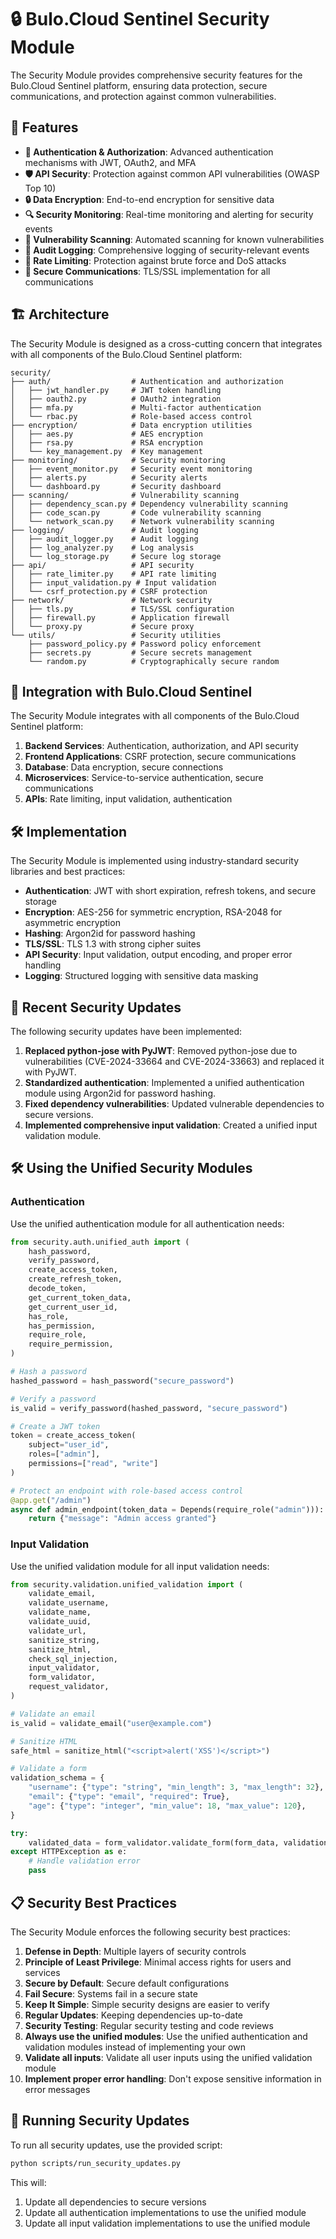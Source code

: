 # 🔒 Bulo.Cloud Sentinel Security Module

The Security Module provides comprehensive security features for the Bulo.Cloud Sentinel platform, ensuring data protection, secure communications, and protection against common vulnerabilities.

## 🚀 Features

- **🔐 Authentication & Authorization**: Advanced authentication mechanisms with JWT, OAuth2, and MFA
- **🛡️ API Security**: Protection against common API vulnerabilities (OWASP Top 10)
- **🔒 Data Encryption**: End-to-end encryption for sensitive data
- **🔍 Security Monitoring**: Real-time monitoring and alerting for security events
- **🧪 Vulnerability Scanning**: Automated scanning for known vulnerabilities
- **📝 Audit Logging**: Comprehensive logging of security-relevant events
- **🚫 Rate Limiting**: Protection against brute force and DoS attacks
- **🔄 Secure Communications**: TLS/SSL implementation for all communications

## 🏗️ Architecture

The Security Module is designed as a cross-cutting concern that integrates with all components of the Bulo.Cloud Sentinel platform:

```
security/
├── auth/                  # Authentication and authorization
│   ├── jwt_handler.py     # JWT token handling
│   ├── oauth2.py          # OAuth2 integration
│   ├── mfa.py             # Multi-factor authentication
│   └── rbac.py            # Role-based access control
├── encryption/            # Data encryption utilities
│   ├── aes.py             # AES encryption
│   ├── rsa.py             # RSA encryption
│   └── key_management.py  # Key management
├── monitoring/            # Security monitoring
│   ├── event_monitor.py   # Security event monitoring
│   ├── alerts.py          # Security alerts
│   └── dashboard.py       # Security dashboard
├── scanning/              # Vulnerability scanning
│   ├── dependency_scan.py # Dependency vulnerability scanning
│   ├── code_scan.py       # Code vulnerability scanning
│   └── network_scan.py    # Network vulnerability scanning
├── logging/               # Audit logging
│   ├── audit_logger.py    # Audit logging
│   ├── log_analyzer.py    # Log analysis
│   └── log_storage.py     # Secure log storage
├── api/                   # API security
│   ├── rate_limiter.py    # API rate limiting
│   ├── input_validation.py # Input validation
│   └── csrf_protection.py # CSRF protection
├── network/               # Network security
│   ├── tls.py             # TLS/SSL configuration
│   ├── firewall.py        # Application firewall
│   └── proxy.py           # Secure proxy
└── utils/                 # Security utilities
    ├── password_policy.py # Password policy enforcement
    ├── secrets.py         # Secure secrets management
    └── random.py          # Cryptographically secure random
```

## 🔄 Integration with Bulo.Cloud Sentinel

The Security Module integrates with all components of the Bulo.Cloud Sentinel platform:

1. **Backend Services**: Authentication, authorization, and API security
2. **Frontend Applications**: CSRF protection, secure communications
3. **Database**: Data encryption, secure connections
4. **Microservices**: Service-to-service authentication, secure communications
5. **APIs**: Rate limiting, input validation, authentication

## 🛠️ Implementation

The Security Module is implemented using industry-standard security libraries and best practices:

- **Authentication**: JWT with short expiration, refresh tokens, and secure storage
- **Encryption**: AES-256 for symmetric encryption, RSA-2048 for asymmetric encryption
- **Hashing**: Argon2id for password hashing
- **TLS/SSL**: TLS 1.3 with strong cipher suites
- **API Security**: Input validation, output encoding, and proper error handling
- **Logging**: Structured logging with sensitive data masking

## 🔄 Recent Security Updates

The following security updates have been implemented:

1. **Replaced python-jose with PyJWT**: Removed python-jose due to vulnerabilities (CVE-2024-33664 and CVE-2024-33663) and replaced it with PyJWT.
2. **Standardized authentication**: Implemented a unified authentication module using Argon2id for password hashing.
3. **Fixed dependency vulnerabilities**: Updated vulnerable dependencies to secure versions.
4. **Implemented comprehensive input validation**: Created a unified input validation module.

## 🛠️ Using the Unified Security Modules

### Authentication

Use the unified authentication module for all authentication needs:

```python
from security.auth.unified_auth import (
    hash_password,
    verify_password,
    create_access_token,
    create_refresh_token,
    decode_token,
    get_current_token_data,
    get_current_user_id,
    has_role,
    has_permission,
    require_role,
    require_permission,
)

# Hash a password
hashed_password = hash_password("secure_password")

# Verify a password
is_valid = verify_password(hashed_password, "secure_password")

# Create a JWT token
token = create_access_token(
    subject="user_id",
    roles=["admin"],
    permissions=["read", "write"]
)

# Protect an endpoint with role-based access control
@app.get("/admin")
async def admin_endpoint(token_data = Depends(require_role("admin"))):
    return {"message": "Admin access granted"}
```

### Input Validation

Use the unified validation module for all input validation needs:

```python
from security.validation.unified_validation import (
    validate_email,
    validate_username,
    validate_name,
    validate_uuid,
    validate_url,
    sanitize_string,
    sanitize_html,
    check_sql_injection,
    input_validator,
    form_validator,
    request_validator,
)

# Validate an email
is_valid = validate_email("user@example.com")

# Sanitize HTML
safe_html = sanitize_html("<script>alert('XSS')</script>")

# Validate a form
validation_schema = {
    "username": {"type": "string", "min_length": 3, "max_length": 32},
    "email": {"type": "email", "required": True},
    "age": {"type": "integer", "min_value": 18, "max_value": 120},
}

try:
    validated_data = form_validator.validate_form(form_data, validation_schema)
except HTTPException as e:
    # Handle validation error
    pass
```

## 📋 Security Best Practices

The Security Module enforces the following security best practices:

1. **Defense in Depth**: Multiple layers of security controls
2. **Principle of Least Privilege**: Minimal access rights for users and services
3. **Secure by Default**: Secure default configurations
4. **Fail Secure**: Systems fail in a secure state
5. **Keep It Simple**: Simple security designs are easier to verify
6. **Regular Updates**: Keeping dependencies up-to-date
7. **Security Testing**: Regular security testing and code reviews
8. **Always use the unified modules**: Use the unified authentication and validation modules instead of implementing your own
9. **Validate all inputs**: Validate all user inputs using the unified validation module
10. **Implement proper error handling**: Don't expose sensitive information in error messages

## 🚀 Running Security Updates

To run all security updates, use the provided script:

```bash
python scripts/run_security_updates.py
```

This will:
1. Update all dependencies to secure versions
2. Update all authentication implementations to use the unified module
3. Update all input validation implementations to use the unified module
